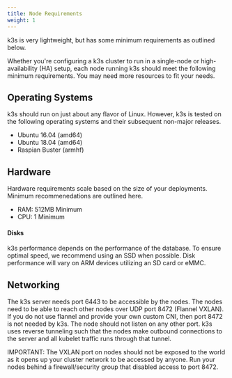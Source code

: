 ```yaml
---
title: Node Requirements
weight: 1
---
```


k3s is very lightweight, but has some minimum requirements as outlined below.

Whether you're configuring a k3s cluster to run in a single-node or high-availability (HA) setup, each node running k3s should meet the following minimum requirements. You may need more resources to fit your needs.

## Operating Systems

k3s should run on just about any flavor of Linux. However, k3s is tested on the following operating systems and their subsequent non-major releases.

*    Ubuntu 16.04 (amd64)
*    Ubuntu 18.04 (amd64)
*    Raspian Buster (armhf)

## Hardware

Hardware requirements scale based on the size of your deployments. Minimum recommenedations are outlined here.

*    RAM: 512MB Minimum
*    CPU: 1 Minimum

#### Disks

k3s performance depends on the performance of the database. To ensure optimal speed, we recommend using an SSD when possible. Disk performance will vary on ARM devices utilizing an SD card or eMMC.

## Networking

The k3s server needs port 6443 to be accessible by the nodes. The nodes need to be able to reach other nodes over UDP port 8472 (Flannel VXLAN). If you do not use flannel and provide your own custom CNI, then port 8472 is not needed by k3s. The node should not listen on any other port. k3s uses reverse tunneling such that the nodes make outbound connections to the server and all kubelet traffic runs through that tunnel.

IMPORTANT: The VXLAN port on nodes should not be exposed to the world as it opens up your cluster network to be accessed by anyone. Run your nodes behind a firewall/security group that disabled access to port 8472.

